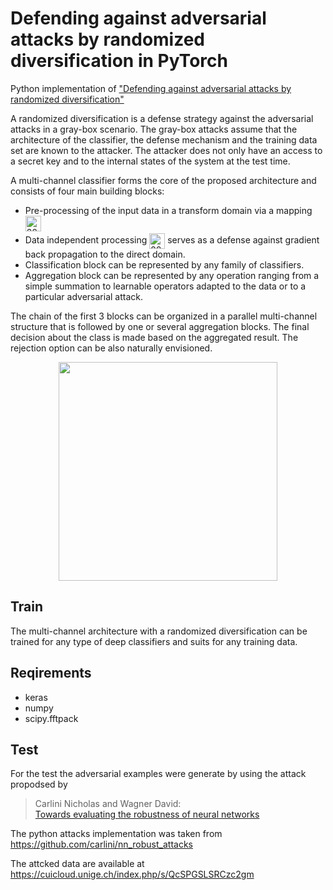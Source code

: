 # Defending against adversarial attacks by randomized diversification in PyTorch

Python implementation of ["Defending against adversarial attacks by randomized diversification"](http://sip.unige.ch/projects/snf-it-dis/publications/cvpr-2019) 

A  randomized diversification is a defense strategy against the adversarial attacks in a gray-box scenario. The gray-box attacks assume that the architecture of the classifier, the defense mechanism and the training data set are known to the attacker. The attacker does not only have an access to a secret key and to the internal states of the system at the test time. 

A multi-channel classifier forms the core of the proposed architecture and consists of four main building blocks:

* Pre-processing of the input data in a transform domain via a mapping <img vertical-align="middle;" src="http://sip.unige.ch/files/1415/5264/6029/2019_cvpr_001.png" alt="2019_cvpr_001.png" height="25">
* Data independent processing <img style="vertical-align: middle;" src="http://sip.unige.ch/files/2315/5264/6226/2019_cvpr_002.png" alt="2019_cvpr_002.png" height="25"> serves as a defense against gradient back propagation to the direct domain.
* Classification block can be represented by any family of classifiers.
* Aggregation block can be represented by any operation ranging from a simple summation to learnable operators adapted to the data or to a particular adversarial attack.

The chain of the first 3 blocks can be organized in a parallel multi-channel structure that is followed by one or several aggregation blocks. The final decision about the class is made based on the aggregated result. The rejection option can be also naturally envisioned.

<p align="center">
<img src="http://sip.unige.ch/files/3615/5264/5259/2019_CVPR_main_schema.png" height="350px" align="center">
</p>

## Train

The multi-channel architecture with a randomized diversification can be trained for any type of deep classifiers and suits for any training data.

## Reqirements
* keras
* numpy
* scipy.fftpack

## Test

For the test the adversarial examples were generate by using the attack propodsed by 
> Carlini Nicholas and Wagner David:  
> [Towards evaluating the robustness of neural networks](https://arxiv.org/pdf/1608.04644.pdf) 

The python attacks implementation was taken from https://github.com/carlini/nn_robust_attacks

The attcked data are available at https://cuicloud.unige.ch/index.php/s/QcSPGSLSRCzc2gm






